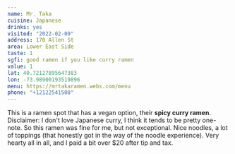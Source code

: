 ```yaml
---
name: Mr. Taka
cuisine: Japanese
drinks: yes
visited: "2022-02-09"
address: 170 Allen St
area: Lower East Side
taste: 1
sgfi: good ramen if you like curry ramen
value: 1
lat: 40.72127895647383
lon: -73.98900193519896
menu: https://mrtakaramen.webs.com/menu
phone: "+12122541508"
---
```


This is a ramen spot that has a vegan option, their **spicy curry ramen**. Disclaimer: I don't love Japanese curry, I think it tends to be pretty one-note. So this ramen was fine for me, but not exceptional. Nice noodles, a lot of toppings (that honestly got in the way of the noodle experience). Very hearty all in all, and I paid a bit over $20 after tip and tax.
